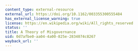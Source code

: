 ```yaml
---
content_type: external-resource
external_url: https://doi.org/10.1162/003355300555484
has_external_license_warning: true
license: https://en.wikipedia.org/wiki/All_rights_reserved
status: ''
title: A Theory of Misgovernance
uid: 0d7afbe0-aa04-4a00-825e-2834074c8267
wayback_url: ''
---
```

